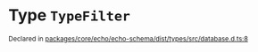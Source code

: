 # Type `TypeFilter`
<sub>Declared in [packages/core/echo/echo-schema/dist/types/src/database.d.ts:8]()</sub>